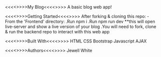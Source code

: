 <<<<>>>>My Blog<<<<>>>>
A basic blog web app!

<<<<>>>>Getting Started<<<<>>>>
After forking & cloning this repo:
    -From the 'Frontend' directory:
        .Run npm i
        .Run npm run dev **this will open live-server and show a live version of your blog
        .You will need to fork, clone & run the backend repo to interact with this web app

<<<<>>>>Built With<<<<>>>>
HTML
CSS
Bootstrap
Javascript
AJAX

<<<<>>>>Authors<<<<>>>>
Jewell White
